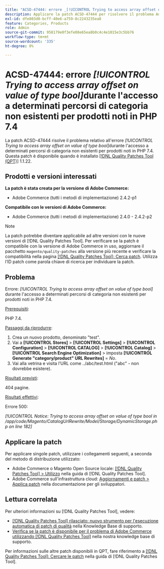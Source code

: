 ```yaml
---
title: "ACSD-47444: errore _[!UICONTROL Trying to access array offset on value of type bool]_ durante l'accesso a determinati percorsi di categoria non esistenti per prodotti noti in PHP 7.4"
description: Applicare la patch ACSD-47444 per risolvere il problema Adobe Commerce in caso di errore _[!UICONTROL Trying to access array offset on value of type bool]_ durante l'accesso a determinati percorsi di categoria non esistenti per prodotti noti, in PHP 7.4.
exl-id: dfe803d0-bcff-40e6-a759-8c2243235ea8
feature: Categories, Products
role: Admin
source-git-commit: 958179e0f3efe08e65ea8b0c4c4e1015e3c5bb76
workflow-type: tm+mt
source-wordcount: '335'
ht-degree: 0%

---
```


# ACSD-47444: errore _[!UICONTROL Trying to access array offset on value of type bool]_&#x200B;durante l&#39;accesso a determinati percorsi di categoria non esistenti per prodotti noti in PHP 7.4

La patch ACSD-47444 risolve il problema relativo all&#39;errore _[!UICONTROL Trying to access array offset on value of type bool]_&#x200B;durante l&#39;accesso a determinati percorsi di categoria non esistenti per prodotti noti in PHP 7.4. Questa patch è disponibile quando è installato [[!DNL Quality Patches Tool (QPT)]](/help/announcements/adobe-commerce-announcements/magento-quality-patches-released-new-tool-to-self-serve-quality-patches.md) 1.1.22.

## Prodotti e versioni interessati

**La patch è stata creata per la versione di Adobe Commerce:**
* Adobe Commerce (tutti i metodi di implementazione) 2.4.2-p1

**Compatibile con le versioni di Adobe Commerce:**
* Adobe Commerce (tutti i metodi di implementazione) 2.4.0 - 2.4.2-p2

>[!NOTE]
>
>La patch potrebbe diventare applicabile ad altre versioni con le nuove versioni di [!DNL Quality Patches Tool]. Per verificare se la patch è compatibile con la versione di Adobe Commerce in uso, aggiornare il pacchetto `magento/quality-patches` alla versione più recente e verificare la compatibilità nella pagina [[!DNL Quality Patches Tool]: Cerca patch](https://experienceleague.adobe.com/tools/commerce-quality-patches/index.html). Utilizza l’ID patch come parola chiave di ricerca per individuare la patch.

## Problema

Errore: _[!UICONTROL Trying to access array offset on value of type bool]_&#x200B;durante l&#39;accesso a determinati percorsi di categoria non esistenti per prodotti noti in PHP 7.4.

<u>Prerequisiti</u>:

PHP 7.4.

<u>Passaggi da riprodurre</u>:

1. Crea un nuovo prodotto, denominato &quot;test&quot;.
1. Vai a **[!UICONTROL Stores]** > **[!UICONTROL Settings]** > **[!UICONTROL Configuration]** > **[!UICONTROL CATALOG]** > **[!UICONTROL Catalog]** > **[!UICONTROL Search Engine Optimization]** > imposta **[!UICONTROL Generate "category/product" URL Rewrites]** = _No_.
1. Vai alla vetrina e visita l’URL come ../abc/test.html (&quot;abc&quot; - non dovrebbe esistere).

<u>Risultati previsti</u>:

404 pagine.

<u>Risultati effettivi</u>:

Errore 500:

_[!UICONTROL Notice: Trying to access array offset on value of type bool in /app/code/Magento/CatalogUrlRewrite/Model/Storage/DynamicStorage.php on line 182]_

## Applicare la patch

Per applicare singole patch, utilizzare i collegamenti seguenti, a seconda del metodo di distribuzione utilizzato:

* Adobe Commerce o Magento Open Source locale: [[!DNL Quality Patches Tool] > Utilizzo](https://experienceleague.adobe.com/docs/commerce-operations/tools/quality-patches-tool/usage.html) nella guida di [!DNL Quality Patches Tool].
* Adobe Commerce sull&#39;infrastruttura cloud: [Aggiornamenti e patch > Applica patch](https://experienceleague.adobe.com/docs/commerce-cloud-service/user-guide/develop/upgrade/apply-patches.html) nella documentazione per gli sviluppatori.

## Lettura correlata

Per ulteriori informazioni su [!DNL Quality Patches Tool], vedere:

* [[!DNL Quality Patches Tool] rilasciato: nuovo strumento per l&#39;esecuzione automatica di patch di qualità](/help/announcements/adobe-commerce-announcements/magento-quality-patches-released-new-tool-to-self-serve-quality-patches.md) nella Knowledge Base di supporto.
* [Verifica se la patch è disponibile per il problema di Adobe Commerce utilizzando  [!DNL Quality Patches Tool]](/help/support-tools/patches-available-in-qpt-tool/check-patch-for-magento-issue-with-magento-quality-patches.md) nella nostra knowledge base di supporto.

Per informazioni sulle altre patch disponibili in QPT, fare riferimento a [[!DNL Quality Patches Tool]: Cercare le patch](https://experienceleague.adobe.com/tools/commerce-quality-patches/index.html) nella guida di [!DNL Quality Patches Tool].
